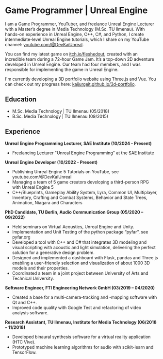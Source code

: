 # Game Programmer | Unreal Engine
I am a Game Programmer, YouTuber, and freelance Unreal Engine Lecturer with a Master’s degree in Media Technology (M.Sc. TU Ilmenau). With hands-on experience in Unreal Engine, C++, C#, and Python, I create intermediate-level Unreal Engine tutorials, which I share on my YouTube channel: [youtube.com/@DevKaiUnreal](https://www.youtube.com/@DevKaiUnreal). 


You can find my latest game on [itch.io/fleshedout](https://agent49.itch.io/fleshedout), created with an incredible team during a 72-hour Game Jam. It’s a top-down 2D adventure developed in Unreal Engine. Our team had four members, and I was responsible for implementing the game in Unreal Engine.

I'm currently developing a 3D portfolio website using Three.js and Vue. You can check out my progress here: [kaijurgeit.github.io/3d-portfolio](https://kaijurgeit.github.io/3d-portfolio).

## Education

- M.Sc. Media Technology | TU Ilmenau (05/2018)
- B.Sc. Media Technology | TU Ilmenau (09/2015)

## Experience

**Unreal Engine Programming Lecturer, SAE Institute (10/2024 - Present)**
- Freelancing Lecturer "Unreal Engine Programming" at the SAE Institute

**Unreal Engine Developer (10/2022 - Present)**
- Publishing Unreal Engine 5 Tutorials on YouTube, see youtube.com/@DevKaiUnreal
- Managing a team of 5 game creators developing a third-person RPG with Unreal Engine 5
- C++/Blueprints, Gameplay Ability System, Lyra, Common UI, Multiplayer, Inventory, Crafting and Combat Systems, Behavior and State Trees, Animation, Niagara and Characters

**PhD Candidate, TU Berlin, Audio Communication Group (05/2020 – 09/2022)**
- Held seminars on Virtual Acoustics, Unreal Engine and Unity.
- Implementation and Unit Testing of the python package “pyfar”, see pyfar.org
- Developed a tool with C++ and C# that integrates 3D modeling and visual scripting with acoustic and light simulation, delivering the perfect solution for a generative design problem.
- Designed and implemented a dashboard with Flask, pandas and Three.js enabling a user-friendly selection and visualization of about 1000 3D models and their properties.
- Coordinated a team in a joint project between University of Arts and Technical University.

**Software Engineer, FTI Engineering Network GmbH (03/2019 – 04/2020)**
- Created a base for a multi-camera-tracking and -mapping software with Qt and C++.
- Improved code quality with Google Test and refactoring of video analysis software.

**Research Assistant, TU Ilmenau, Institute for Media Technology (06/2018 – 11/2018)**
- Developed binaural synthesis software for a virtual reality application (HTC Vive).
- Prototyped machine learning algorithms for audio with scikit-learn and TensorFlow.